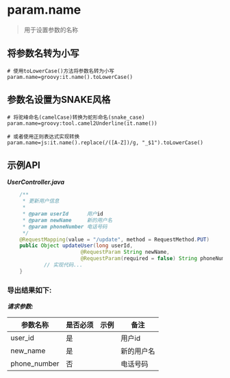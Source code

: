 # param.name

> 用于设置参数的名称

## 将参数名转为小写

```properties
# 使用toLowerCase()方法将参数名转为小写
param.name=groovy:it.name().toLowerCase()
```

## 参数名设置为SNAKE风格

```properties
# 将驼峰命名(camelCase)转换为蛇形命名(snake_case)
param.name=groovy:tool.camel2Underline(it.name())

# 或者使用正则表达式实现转换
param.name=js:it.name().replace(/([A-Z])/g, "_$1").toLowerCase()
```

## 示例API

***UserController.java***

```java
    /**
     * 更新用户信息
     *
     * @param userId      用户id
     * @param newName     新的用户名
     * @param phoneNumber 电话号码
     */
    @RequestMapping(value = "/update", method = RequestMethod.PUT)
    public Object updateUser(long userId,
                        @RequestParam String newName,
                        @RequestParam(required = false) String phoneNumber) {
            // 实现代码...
    }
```

### 导出结果如下:

***请求参数:***

| 参数名称         | 是否必须 | 示例 | 备注    |
|--------------|------|----|-------|
| user_id      | 是    |    | 用户id  |
| new_name     | 是    |    | 新的用户名 |
| phone_number | 否    |    | 电话号码  | 